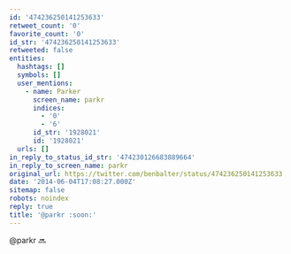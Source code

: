 ```yaml
---
id: '474236250141253633'
retweet_count: '0'
favorite_count: '0'
id_str: '474236250141253633'
retweeted: false
entities:
  hashtags: []
  symbols: []
  user_mentions:
    - name: Parker
      screen_name: parkr
      indices:
        - '0'
        - '6'
      id_str: '1928021'
      id: '1928021'
  urls: []
in_reply_to_status_id_str: '474230126683889664'
in_reply_to_screen_name: parkr
original_url: https://twitter.com/benbalter/status/474236250141253633
date: '2014-06-04T17:08:27.000Z'
sitemap: false
robots: noindex
reply: true
title: '@parkr :soon:'
---
```


@parkr :soon: